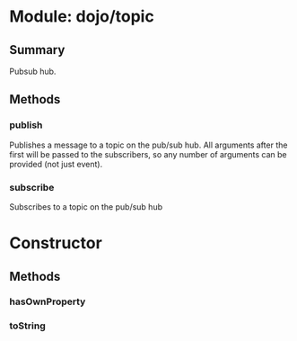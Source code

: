 # Module: dojo/topic

## Summary

Pubsub hub.
## Methods

### publish
Publishes a message to a topic on the pub/sub hub. All arguments after
the first will be passed to the subscribers, so any number of arguments
can be provided (not just event).

### subscribe
Subscribes to a topic on the pub/sub hub

# Constructor

## Methods

### hasOwnProperty


### toString



